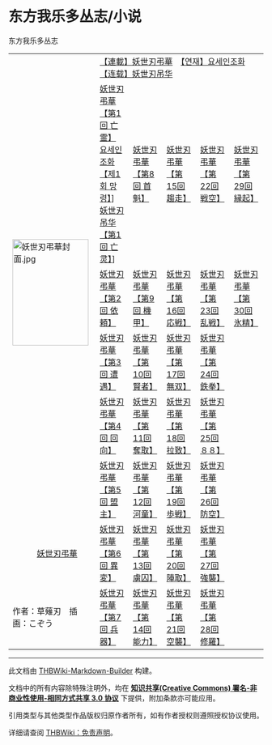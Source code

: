 # 东方我乐多丛志/小说

<!-- source html: G:\repos\THBWiki-Markdown-Builder\THBWikiMarkdown\Temp\main\4\47\ns0%3A%E4%B8%9C%E6%96%B9%E6%88%91%E4%B9%90%E5%A4%9A%E4%B8%9B%E5%BF%97%2F%E5%B0%8F%E8%AF%B4.html -->

东方我乐多丛志


<table>
<tbody><tr><td rowspan="6">　<a href="./文件-妖世刃弔華封面.jpg.md" class="image"><img alt="妖世刃弔華封面.jpg" src="https://upload.thwiki.cc/thumb/c/ca/%E5%A6%96%E4%B8%96%E5%88%83%E5%BC%94%E8%8F%AF%E5%B0%81%E9%9D%A2.jpg/150px-%E5%A6%96%E4%B8%96%E5%88%83%E5%BC%94%E8%8F%AF%E5%B0%81%E9%9D%A2.jpg" decoding="async" loading="lazy" width="150" height="210" srcset="https://upload.thwiki.cc/thumb/c/ca/%E5%A6%96%E4%B8%96%E5%88%83%E5%BC%94%E8%8F%AF%E5%B0%81%E9%9D%A2.jpg/225px-%E5%A6%96%E4%B8%96%E5%88%83%E5%BC%94%E8%8F%AF%E5%B0%81%E9%9D%A2.jpg 1.5x, https://upload.thwiki.cc/thumb/c/ca/%E5%A6%96%E4%B8%96%E5%88%83%E5%BC%94%E8%8F%AF%E5%B0%81%E9%9D%A2.jpg/300px-%E5%A6%96%E4%B8%96%E5%88%83%E5%BC%94%E8%8F%AF%E5%B0%81%E9%9D%A2.jpg 2x" data-file-width="1701" data-file-height="2386"></a></td><td colspan="5"><a rel="nofollow" class="external text" href="https://touhougarakuta.com/index_novel/youseijinchoge-2/">【連載】妖世刃弔華</a>　<a rel="nofollow" class="external text" href="https://ko.touhougarakuta.com/index_novel/youseijinchoge/">【연재】요세인조화</a> <a rel="nofollow" class="external text" href="https://cn.touhougarakuta.com/index_novel/cn_youseijinchoge/">【连载】妖世刃吊华</a></td></tr>
<tr><td><a rel="nofollow" class="external text" href="https://touhougarakuta.com/novel/youseijintyouge_1/">妖世刃弔華【第1回 亡霊】</a><br><a rel="nofollow" class="external text" href="https://ko.touhougarakuta.com/novel/yosedo-busyoka-the-first-dead-spirit/">요세인조화【제1회 망령】</a>]<br><a rel="nofollow" class="external text" href="https://cn.touhougarakuta.com/novel/cn_youseijintyouge_1/">妖世刃吊华【第1回 亡灵】</a>]</td><td><a rel="nofollow" class="external text" href="https://touhougarakuta.com/novel/youseijintyouge_8/">妖世刃弔華【第8回 首魁】</a></td><td><a rel="nofollow" class="external text" href="https://touhougarakuta.com/novel/youseijintyouge_15/">妖世刃弔華【第15回 趨走】</a></td><td><a rel="nofollow" class="external text" href="https://touhougarakuta.com/novel/youseijintyouge_22/">妖世刃弔華【第22回 戦空】</a></td><td><a rel="nofollow" class="external text" href="https://touhougarakuta.com/novel/youseijintyouge_29/">妖世刃弔華【第29回 縁起】</a></td></tr>
<tr><td><a rel="nofollow" class="external text" href="https://touhougarakuta.com/novel/youseijintyouge_2/">妖世刃弔華【第2回 依頼】</a></td><td><a rel="nofollow" class="external text" href="https://touhougarakuta.com/novel/youseijintyouge_9/">妖世刃弔華【第9回 機甲】</a></td><td><a rel="nofollow" class="external text" href="https://touhougarakuta.com/novel/youseijintyouge_16/">妖世刃弔華【第16回 応戦】</a></td><td><a rel="nofollow" class="external text" href="https://touhougarakuta.com/novel/youseijintyouge_23/">妖世刃弔華【第23回 乱戦】</a></td><td><a rel="nofollow" class="external text" href="https://touhougarakuta.com/novel/youseijintyouge_30/">妖世刃弔華【第30回 氷精】</a></td></tr>
<tr><td><a rel="nofollow" class="external text" href="https://touhougarakuta.com/novel/youseijintyouge_3/">妖世刃弔華【第3回 遭遇】</a></td><td><a rel="nofollow" class="external text" href="https://touhougarakuta.com/novel/youseijintyouge_10/">妖世刃弔華【第10回 賢者】</a></td><td><a rel="nofollow" class="external text" href="https://touhougarakuta.com/novel/youseijintyouge_17/">妖世刃弔華【第17回 無双】</a></td><td><a rel="nofollow" class="external text" href="https://touhougarakuta.com/novel/youseijintyouge_24/">妖世刃弔華【第24回 鉄拳】</a></td><td></td></tr>
<tr><td><a rel="nofollow" class="external text" href="https://touhougarakuta.com/novel/youseijintyouge_4/">妖世刃弔華【第4回 回向】</a></td><td><a rel="nofollow" class="external text" href="https://touhougarakuta.com/novel/youseijintyouge_11/">妖世刃弔華【第11回 奪取】</a></td><td><a rel="nofollow" class="external text" href="https://touhougarakuta.com/novel/youseijintyouge_18/">妖世刃弔華【第18回 拉致】</a></td><td><a rel="nofollow" class="external text" href="https://touhougarakuta.com/novel/youseijintyouge_25/">妖世刃弔華【第25回 ８８】</a></td><td></td></tr>
<tr><td><a rel="nofollow" class="external text" href="https://touhougarakuta.com/novel/youseijintyouge_5/">妖世刃弔華【第5回 盟主】</a></td><td><a rel="nofollow" class="external text" href="https://touhougarakuta.com/novel/youseijintyouge_12/">妖世刃弔華【第12回 河童】</a></td><td><a rel="nofollow" class="external text" href="https://touhougarakuta.com/novel/youseijintyouge_19/">妖世刃弔華【第19回 歩戦】</a></td><td><a rel="nofollow" class="external text" href="https://touhougarakuta.com/novel/youseijintyouge_26/">妖世刃弔華【第26回 防空】</a></td><td></td></tr>
<tr><td>　　　<a href="/%E5%A6%96%E4%B8%96%E5%88%83%E5%BC%94%E8%8F%AF" class="mw-redirect" title="妖世刃弔華">妖世刃弔華</a></td><td><a rel="nofollow" class="external text" href="https://touhougarakuta.com/novel/youseijintyouge_6/">妖世刃弔華【第6回 異変】</a></td><td><a rel="nofollow" class="external text" href="https://touhougarakuta.com/novel/youseijintyouge_13/">妖世刃弔華【第13回 虜囚】</a></td><td><a rel="nofollow" class="external text" href="https://touhougarakuta.com/novel/youseijintyouge_20/">妖世刃弔華【第20回 陣取】</a></td><td><a rel="nofollow" class="external text" href="https://touhougarakuta.com/novel/youseijintyouge_27/">妖世刃弔華【第27回 強襲】</a></td><td></td></tr>
<tr><td>作者：草薙刃　插画：こぞう</td><td><a rel="nofollow" class="external text" href="https://touhougarakuta.com/novel/youseijintyouge_7/">妖世刃弔華【第7回 兵器】</a></td><td><a rel="nofollow" class="external text" href="https://touhougarakuta.com/novel/youseijintyouge_14/">妖世刃弔華【第14回 能力】</a></td><td><a rel="nofollow" class="external text" href="https://touhougarakuta.com/novel/youseijintyouge_21/">妖世刃弔華【第21回 空襲】</a></td><td><a rel="nofollow" class="external text" href="https://touhougarakuta.com/novel/youseijintyouge_28/">妖世刃弔華【第28回 修羅】</a></td><td></td></tr>
</tbody></table>







---

此文档由 [THBWiki-Markdown-Builder](https://github.com/Delsin-Yu/THBWiki-Markdown-Builder) 构建。

文档中的所有内容除特殊注明外，均在 [**知识共享(Creative Commons) 署名-非商业性使用-相同方式共享 3.0 协议**](https://creativecommons.org/licenses/by-sa/3.0/deed.zh-hans) 下提供，附加条款亦可能应用。

引用类型与其他类型作品版权归原作者所有，如有作者授权则遵照授权协议使用。

详细请查阅 [THBWiki：免责声明](https://thbwiki.cc/THBWiki:%E5%85%8D%E8%B4%A3%E5%A3%B0%E6%98%8E)。

